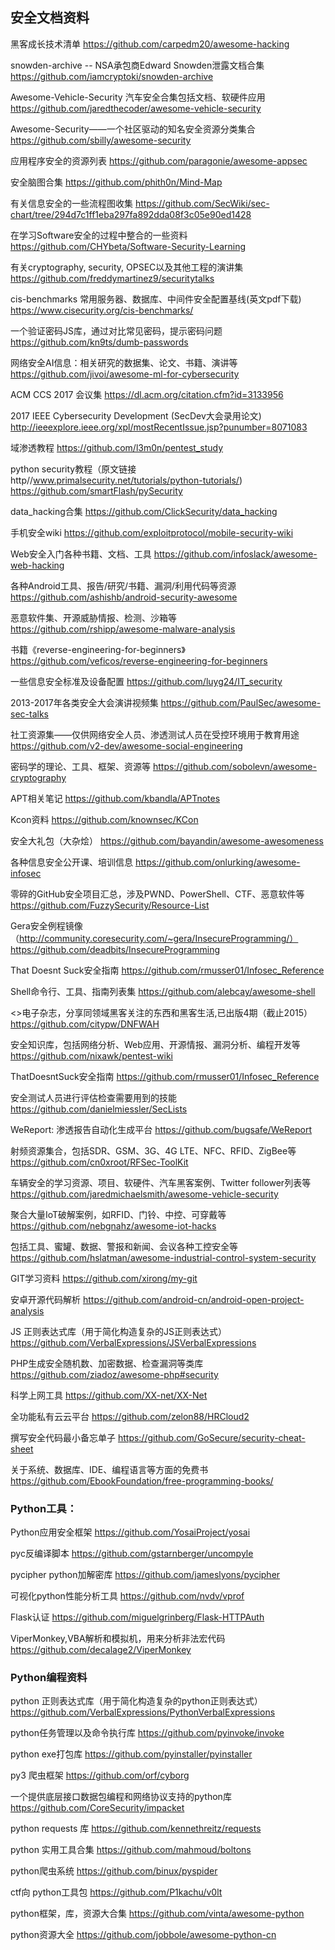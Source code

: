 ## 安全文档资料

黑客成长技术清单
https://github.com/carpedm20/awesome-hacking

snowden-archive -- NSA承包商Edward Snowden泄露文档合集
https://github.com/iamcryptoki/snowden-archive

Awesome-Vehicle-Security 汽车安全合集包括文档、软硬件应用
https://github.com/jaredthecoder/awesome-vehicle-security

Awesome-Security——一个社区驱动的知名安全资源分类集合
https://github.com/sbilly/awesome-security

应用程序安全的资源列表
https://github.com/paragonie/awesome-appsec

安全脑图合集
https://github.com/phith0n/Mind-Map

有关信息安全的一些流程图收集
https://github.com/SecWiki/sec-chart/tree/294d7c1ff1eba297fa892dda08f3c05e90ed1428

在学习Software安全的过程中整合的一些资料
https://github.com/CHYbeta/Software-Security-Learning

有关cryptography, security, OPSEC以及其他工程的演讲集
https://github.com/freddymartinez9/securitytalks

cis-benchmarks 常用服务器、数据库、中间件安全配置基线(英文pdf下载)
https://www.cisecurity.org/cis-benchmarks/

一个验证密码JS库，通过对比常见密码，提示密码问题
https://github.com/kn9ts/dumb-passwords

网络安全AI信息：相关研究的数据集、论文、书籍、演讲等 
https://github.com/jivoi/awesome-ml-for-cybersecurity

ACM CCS 2017 会议集 
https://dl.acm.org/citation.cfm?id=3133956

2017 IEEE Cybersecurity Development (SecDev大会录用论文)
http://ieeexplore.ieee.org/xpl/mostRecentIssue.jsp?punumber=8071083

域渗透教程
https://github.com/l3m0n/pentest_study

python security教程（原文链接http//www.primalsecurity.net/tutorials/python-tutorials/)
https://github.com/smartFlash/pySecurity

data_hacking合集
https://github.com/ClickSecurity/data_hacking

手机安全wiki
https://github.com/exploitprotocol/mobile-security-wiki

Web安全入门各种书籍、文档、工具
https://github.com/infoslack/awesome-web-hacking

各种Android工具、报告/研究/书籍、漏洞/利用代码等资源
https://github.com/ashishb/android-security-awesome

恶意软件集、开源威胁情报、检测、沙箱等 
https://github.com/rshipp/awesome-malware-analysis

书籍《reverse-engineering-for-beginners》
https://github.com/veficos/reverse-engineering-for-beginners

一些信息安全标准及设备配置
https://github.com/luyg24/IT_security

2013-2017年各类安全大会演讲视频集 
https://github.com/PaulSec/awesome-sec-talks

社工资源集——仅供网络安全人员、渗透测试人员在受控环境用于教育用途
https://github.com/v2-dev/awesome-social-engineering

密码学的理论、工具、框架、资源等
https://github.com/sobolevn/awesome-cryptography

APT相关笔记
https://github.com/kbandla/APTnotes

Kcon资料
https://github.com/knownsec/KCon

安全大礼包（大杂烩）
https://github.com/bayandin/awesome-awesomeness

各种信息安全公开课、培训信息 
https://github.com/onlurking/awesome-infosec

零碎的GitHub安全项目汇总，涉及PWND、PowerShell、CTF、恶意软件等 
https://github.com/FuzzySecurity/Resource-List

Gera安全例程镜像（http://community.coresecurity.com/~gera/InsecureProgramming/）
https://github.com/deadbits/InsecureProgramming

That Doesnt Suck安全指南
https://github.com/rmusser01/Infosec_Reference

Shell命令行、工具、指南列表集
https://github.com/alebcay/awesome-shell

<<DO NOT FUCK WITH A HACKER>>电子杂志，分享同领域黑客关注的东西和黑客生活,已出版4期（截止2015）
https://github.com/citypw/DNFWAH

安全知识库，包括网络分析、Web应用、开源情报、漏洞分析、编程开发等
https://github.com/nixawk/pentest-wiki

ThatDoesntSuck安全指南 
https://github.com/rmusser01/Infosec_Reference

安全测试人员进行评估检查需要用到的技能
https://github.com/danielmiessler/SecLists

WeReport: 渗透报告自动化生成平台
https://github.com/bugsafe/WeReport

射频资源集合，包括SDR、GSM、3G、4G LTE、NFC、RFID、ZigBee等 
https://github.com/cn0xroot/RFSec-ToolKit

车辆安全的学习资源、项目、软硬件、汽车黑客案例、Twitter follower列表等 
https://github.com/jaredmichaelsmith/awesome-vehicle-security

聚合大量IoT破解案例，如RFID、门铃、中控、可穿戴等 
https://github.com/nebgnahz/awesome-iot-hacks

包括工具、蜜罐、数据、警报和新闻、会议各种工控安全等 
https://github.com/hslatman/awesome-industrial-control-system-security

GIT学习资料
https://github.com/xirong/my-git

安卓开源代码解析
https://github.com/android-cn/android-open-project-analysis

JS 正则表达式库（用于简化构造复杂的JS正则表达式）
https://github.com/VerbalExpressions/JSVerbalExpressions

PHP生成安全随机数、加密数据、检查漏洞等类库
https://github.com/ziadoz/awesome-php#security

科学上网工具
https://github.com/XX-net/XX-Net

全功能私有云云平台
https://github.com/zelon88/HRCloud2

撰写安全代码最小备忘单子
https://github.com/GoSecure/security-cheat-sheet

关于系统、数据库、IDE、编程语言等方面的免费书 
https://github.com/EbookFoundation/free-programming-books/

### Python工具：

Python应用安全框架
https://github.com/YosaiProject/yosai

pyc反编译脚本
https://github.com/gstarnberger/uncompyle

pycipher python加解密库
https://github.com/jameslyons/pycipher

可视化python性能分析工具
https://github.com/nvdv/vprof

Flask认证
https://github.com/miguelgrinberg/Flask-HTTPAuth

ViperMonkey,VBA解析和模拟机，用来分析非法宏代码
https://github.com/decalage2/ViperMonkey

### Python编程资料

python 正则表达式库（用于简化构造复杂的python正则表达式）
https://github.com/VerbalExpressions/PythonVerbalExpressions

python任务管理以及命令执行库
https://github.com/pyinvoke/invoke

python exe打包库
https://github.com/pyinstaller/pyinstaller

py3 爬虫框架
https://github.com/orf/cyborg

一个提供底层接口数据包编程和网络协议支持的python库
https://github.com/CoreSecurity/impacket

python requests 库
https://github.com/kennethreitz/requests

python 实用工具合集
https://github.com/mahmoud/boltons

python爬虫系统
https://github.com/binux/pyspider

ctf向 python工具包
https://github.com/P1kachu/v0lt

python框架，库，资源大合集
https://github.com/vinta/awesome-python

python资源大全
https://github.com/jobbole/awesome-python-cn
